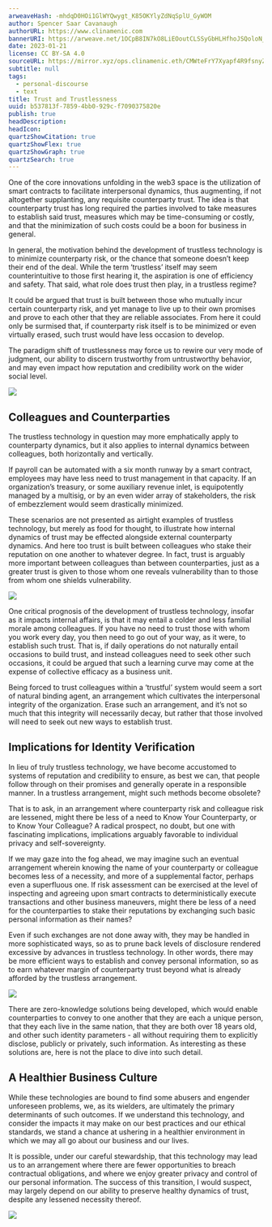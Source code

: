 ```yaml
---
arweaveHash: -mhdqD0HOi1GlWYQwygt_K85OKYlyZdNqSplU_GyWOM
author: Spencer Saar Cavanaugh
authorURL: https://www.clinamenic.com
bannerURI: https://arweave.net/1OCpB8IN7kO8LiEOoutCLSSyGbHLHfhoJSQoloN_Y5g
date: 2023-01-21
license: CC BY-SA 4.0
sourceURL: https://mirror.xyz/ops.clinamenic.eth/CMWteFrY7Xyapf4R9fsnyZYm4Q81VUyWyeBkeo0zzDM
subtitle: null
tags:
  - personal-discourse
  - text
title: Trust and Trustlessness
uuid: b537813f-7859-4bb0-929c-f7090375820e
publish: true
headDescription:
headIcon:
quartzShowCitation: true
quartzShowFlex: true
quartzShowGraph: true
quartzSearch: true
---
```


One of the core innovations unfolding in the web3 space is the utilization of smart contracts to facilitate interpersonal dynamics, thus augmenting, if not altogether supplanting, any requisite counterparty trust. The idea is that counterparty trust has long required the parties involved to take measures to establish said trust, measures which may be time-consuming or costly, and that the minimization of such costs could be a boon for business in general.

In general, the motivation behind the development of trustless technology is to minimize counterparty risk, or the chance that someone doesn’t keep their end of the deal. While the term ‘trustless’ itself may seem counterintuitive to those first hearing it, the aspiration is one of efficiency and safety. That said, what role does trust then play, in a trustless regime?

It could be argued that trust is built between those who mutually incur certain counterparty risk, and yet manage to live up to their own promises and prove to each other that they are reliable associates. From here it could only be surmised that, if counterparty risk itself is to be minimized or even virtually erased, such trust would have less occasion to develop.

The paradigm shift of trustlessness may force us to rewire our very mode of judgment, our ability to discern trustworthy from untrustworthy behavior, and may even impact how reputation and credibility work on the wider social level.

![](https://images.mirror-media.xyz/publication-images/WSiw2baQYqucoaFYWz6xR.png)

## Colleagues and Counterparties

The trustless technology in question may more emphatically apply to counterparty dynamics, but it also applies to internal dynamics between colleagues, both horizontally and vertically.

If payroll can be automated with a six month runway by a smart contract, employees may have less need to trust management in that capacity. If an organization’s treasury, or some auxiliary revenue inlet, is equipotently managed by a multisig, or by an even wider array of stakeholders, the risk of embezzlement would seem drastically minimized.

These scenarios are not presented as airtight examples of trustless technology, but merely as food for thought, to illustrate how internal dynamics of trust may be effected alongside external counterparty dynamics. And here too trust is built between colleagues who stake their reputation on one another to whatever degree. In fact, trust is arguably more important between colleagues than between counterparties, just as a greater trust is given to those whom one reveals vulnerability than to those from whom one shields vulnerability.

![](https://images.mirror-media.xyz/publication-images/Avoe7UiBic7hlpA0IIE3Y.png)

One critical prognosis of the development of trustless technology, insofar as it impacts internal affairs, is that it may entail a colder and less familial morale among colleagues. If you have no need to trust those with whom you work every day, you then need to go out of your way, as it were, to establish such trust. That is, if daily operations do not naturally entail occasions to build trust, and instead colleagues need to seek other such occasions, it could be argued that such a learning curve may come at the expense of collective efficacy as a business unit.

Being forced to trust colleagues within a ‘trustful’ system would seem a sort of natural binding agent, an arrangement which cultivates the interpersonal integrity of the organization. Erase such an arrangement, and it’s not so much that this integrity will necessarily decay, but rather that those involved will need to seek out new ways to establish trust.

## Implications for Identity Verification

In lieu of truly trustless technology, we have become accustomed to systems of reputation and credibility to ensure, as best we can, that people follow through on their promises and generally operate in a responsible manner. In a trustless arrangement, might such methods become obsolete?

That is to ask, in an arrangement where counterparty risk and colleague risk are lessened, might there be less of a need to Know Your Counterparty, or to Know Your Colleague? A radical prospect, no doubt, but one with fascinating implications, implications arguably favorable to individual privacy and self-sovereignty.

If we may gaze into the fog ahead, we may imagine such an eventual arrangement wherein knowing the name of your counterparty or colleague becomes less of a necessity, and more of a supplemental factor, perhaps even a superfluous one. If risk assessment can be exercised at the level of inspecting and agreeing upon smart contracts to deterministically execute transactions and other business maneuvers, might there be less of a need for the counterparties to stake their reputations by exchanging such basic personal information as their names?

Even if such exchanges are not done away with, they may be handled in more sophisticated ways, so as to prune back levels of disclosure rendered excessive by advances in trustless technology. In other words, there may be more efficient ways to establish and convey personal information, so as to earn whatever margin of counterparty trust beyond what is already afforded by the trustless arrangement.

![](https://images.mirror-media.xyz/publication-images/6N7GGgSvuiJt93G_aLO94.png)

There are zero-knowledge solutions being developed, which would enable counterparties to convey to one another that they are each a unique person, that they each live in the same nation, that they are both over 18 years old, and other such identity parameters - all without requiring them to explicitly disclose, publicly or privately, such information. As interesting as these solutions are, here is not the place to dive into such detail.

## A Healthier Business Culture

While these technologies are bound to find some abusers and engender unforeseen problems, we, as its wielders, are ultimately the primary determinants of such outcomes. If we understand this technology, and consider the impacts it may make on our best practices and our ethical standards, we stand a chance at ushering in a healthier environment in which we may all go about our business and our lives.

It is possible, under our careful stewardship, that this technology may lead us to an arrangement where there are fewer opportunities to breach contractual obligations, and where we enjoy greater privacy and control of our personal information. The success of this transition, I would suspect, may largely depend on our ability to preserve healthy dynamics of trust, despite any lessened necessity thereof.

![](https://images.mirror-media.xyz/publication-images/B4IsXkfoRSKdoJBKzLo_n.png)

